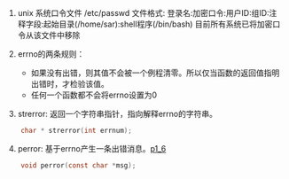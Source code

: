 1. unix 系统口令文件 /etc/passwd
文件格式:
登录名:加密口令:用户ID:组ID:注释字段:起始目录(/home/sar):shell程序(/bin/bash)
目前所有系统已将加密口令从该文件中移除

2. errno的两条规则：
	* 如果没有出错，则其值不会被一个例程清零。所以仅当函数的返回值指明出错时，才检验该值。
	* 任何一个函数都不会将errno设置为0

3. strerror: 返回一个字符串指针，指向解释errno的字符串。
``` c
	char * strerror(int errnum);
```

4. perror: 基于errno产生一条出错消息。[p1_6](p1_6.c)
```c
	void perror(const char *msg);
```
